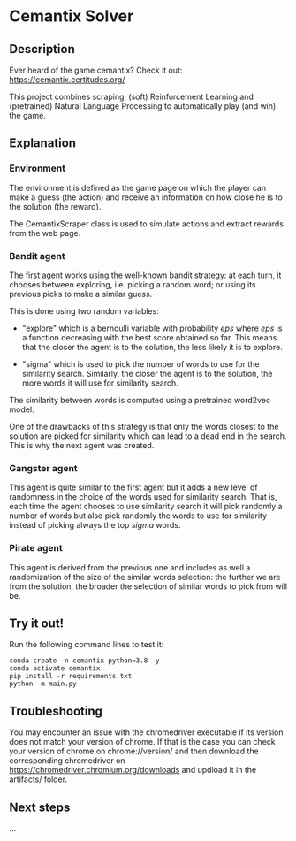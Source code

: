 # Cemantix Solver

## Description

Ever heard of the game cemantix? Check it out: https://cemantix.certitudes.org/

This project combines scraping, (soft) Reinforcement Learning and (pretrained) Natural Language Processing to automatically play (and win) the game.

## Explanation

### Environment

The environment is defined as the game page on which the player can make a guess (the action) and receive an information on how close he is to the solution (the reward).

The CemantixScraper class is used to simulate actions and extract rewards from the web page.

### Bandit agent

The first agent works using the well-known bandit strategy: at each turn, it chooses between exploring, i.e. picking a random word; or using its previous picks to make a similar guess.

This is done using two random variables:

- "explore" which is a bernoulli variable with probability _eps_ where _eps_ is a function decreasing with the best score obtained so far. This means that the closer the agent is to the solution, the less likely it is to explore.

- "sigma" which is used to pick the number of words to use for the similarity search. Similarly, the closer the agent is to the solution, the more words it will use for similarity search.

The similarity between words is computed using a pretrained word2vec model.

One of the drawbacks of this strategy is that only the words closest to the solution are picked for similarity which can lead to a dead end in the search. This is why the next agent was created.

### Gangster agent

This agent is quite similar to the first agent but it adds a new level of randomness in the choice of the words used for similarity search. That is, each time the agent chooses to use similarity search it will pick randomly a number of words but also pick randomly the words to use for similarity instead of picking always the top _sigma_ words.

### Pirate agent

This agent is derived from the previous one and includes as well a randomization of the size of the similar words selection: the further we are from the solution, the broader the selection of similar words to pick from will be.

## Try it out!

Run the following command lines to test it:

```
conda create -n cemantix python=3.8 -y
conda activate cemantix
pip install -r requirements.txt
python -m main.py
```

## Troubleshooting

You may encounter an issue with the chromedriver executable if its version does not match your version of chrome.
If that is the case you can check your version of chrome on chrome://version/ and then download the corresponding chromedriver on https://chromedriver.chromium.org/downloads and updload it in the artifacts/ folder.

## Next steps

...
